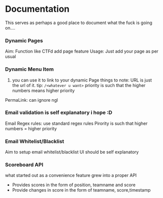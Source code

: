 # Documentation

This serves as perhaps a good place to document what the fuck is going on....

### Dynamic Pages

Aim: Function like CTFd add page feature
Usage: Just add your page as per usual

### Dynamic Menu Item

1) you can use it to link to your dynamic Page
things to note:
URL is just the url of it. tip: `/<whatever u want>`
priority is such that the higher numbers means higher priority

PermaLink: can ignore ngl

### Email validation is self explanatory i hope :D
Email Regex rules: use standard regex rules
Pirority is such that higher numbers = higher priority

### Email Whitelist/Blacklist
Aim to setup email whitelist/blacklist
UI should be self explanatory

### Scoreboard API
what started out as a convenience feature grew into a proper API
- Provides scores in the form of position, teamname and score
- Provide changes in score in the form of teamname, score,timestamp




